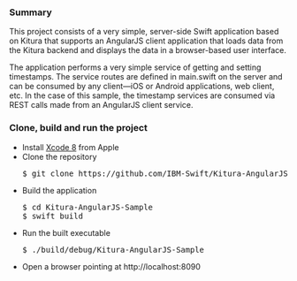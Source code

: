 <h3>Summary</h3>

<p>This project consists of a very simple, server-side Swift application based on Kitura that supports an AngularJS client application that loads data from the Kitura backend and displays the data in a browser-based user interface.</p>

<p>The application performs a very simple service of getting and setting timestamps. The service routes are defined in main.swift on the server and can be consumed by any client—iOS or Android applications, web client, etc. In the case of this sample, the timestamp services are consumed via REST calls made from an AngularJS client service.</p>

<h3>Clone, build and run the project</h3>

<ul>
<li>Install <a href="https://developer.apple.com/download/" target="_blank">Xcode 8</a> from Apple</li>
<li>Clone the repository</li>
<pre>$ git clone https://github.com/IBM-Swift/Kitura-AngularJS-Sample.git</pre>
<li>Build the application</li>
<pre>$ cd Kitura-AngularJS-Sample
$ swift build</pre>
<li>Run the built executable</li>
<pre>$ ./build/debug/Kitura-AngularJS-Sample</pre>
<li>Open a browser pointing at http://localhost:8090</li>
</ul>
